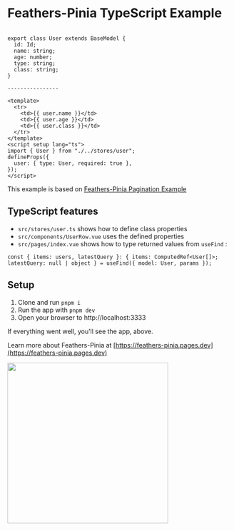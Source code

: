 # Feathers-Pinia TypeScript Example

```

export class User extends BaseModel {
  id: Id;
  name: string;
  age: number;
  type: string;
  class: string;
}

----------------

<template>
  <tr>
    <td>{{ user.name }}</td>
    <td>{{ user.age }}</td>
    <td>{{ user.class }}</td>
  </tr>
</template>
<script setup lang="ts">
import { User } from "./../stores/user";
defineProps({
  user: { type: User, required: true },
});
</script>
```

This example is based on [Feathers-Pinia Pagination
Example](https://github.com/marshallswain/vitesse-feathers-pinia-example)

## TypeScript features

* `src/stores/user.ts` shows how to define class properties
* `src/components/UserRow.vue` uses the defined properties
* `src/pages/index.vue` shows how to type returned values from `useFind` :

```
const { items: users, latestQuery }: { items: ComputedRef<User[]>; latestQuery: null | object } = useFind({ model: User, params });
```

## Setup

1. Clone and run `pnpm i`
2. Run the app with `pnpm dev`
3. Open your browser to http://localhost:3333

If everything went well, you'll see the app, above.

Learn more about Feathers-Pinia at [https://feathers-pinia.pages.dev](https://feathers-pinia.pages.dev)

<img src="https://feathers-pinia.pages.dev/feathers-pinia.png" height="360" style="object-fit: scale-down;"/>
